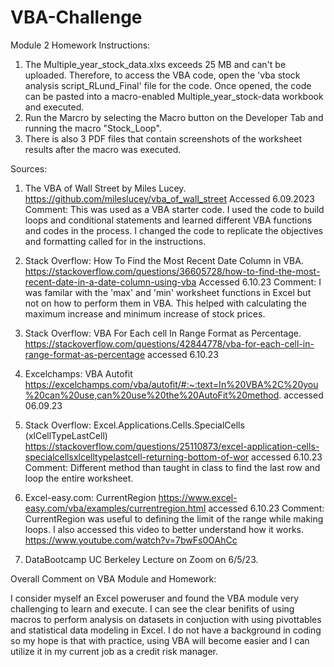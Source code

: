 # VBA-Challenge

Module 2 Homework Instructions:
1) The Multiple_year_stock_data.xlxs exceeds 25 MB and can't be uploaded. Therefore, to access the VBA code, open the 'vba stock analysis script_RLund_Final' file for the code. Once opened, the code can be pasted into a macro-enabled Multiple_year_stock-data workbook and executed. 
3) Run the Marcro by selecting the Macro button on the Developer Tab and running the macro "Stock_Loop".
4) There is also 3 PDF files that contain screenshots of the worksheet results after the macro was executed.  

Sources:
1) The VBA of Wall Street by Miles Lucey. https://github.com/mileslucey/vba_of_wall_street Accessed 6.09.2023
  Comment: This was used as a VBA starter code. I used the code to build loops and conditional statements and learned different VBA functions and codes in the process. I changed the code to replicate the objectives and       formatting called for in the instructions. 

2) Stack Overflow: How To Find the Most Recent Date Column in VBA. https://stackoverflow.com/questions/36605728/how-to-find-the-most-recent-date-in-a-date-column-using-vba Accessed 6.10.23
  Comment: I was familar with the 'max' and 'min' worksheet functions in Excel but not on how to perform them in VBA. This helped with calculating the maximum increase and minimum increase of stock prices.
  
3) Stack Overflow: VBA For Each cell In Range Format as Percentage. https://stackoverflow.com/questions/42844778/vba-for-each-cell-in-range-format-as-percentage accessed 6.10.23

4) Excelchamps: VBA Autofit https://excelchamps.com/vba/autofit/#:~:text=In%20VBA%2C%20you%20can%20use,can%20use%20the%20AutoFit%20method. accessed 06.09.23

5) Stack Overflow: Excel.Applications.Cells.SpecialCells (xlCellTypeLastCell) https://stackoverflow.com/questions/25110873/excel-application-cells-specialcellsxlcelltypelastcell-returning-bottom-of-wor accessed 6.10.23
  Comment: Different method than taught in class to find the last row and loop the entire worksheet.
  
6) Excel-easy.com: CurrentRegion https://www.excel-easy.com/vba/examples/currentregion.html accessed 6.10.23
  Comment: CurrentRegion was useful to defining the limit of the range while making loops. I also accessed this video to better understand how it works. https://www.youtube.com/watch?v=7bwFs0OAhCc
  
7) DataBootcamp UC Berkeley Lecture on Zoom on 6/5/23. 

Overall Comment on VBA Module and Homework:

I consider myself an Excel poweruser and found the VBA module very challenging to learn and execute. I can see the clear benifits of using macros to perform analysis on datasets in conjuction with using pivottables and statistical data modeling in Excel. I do not have a background in coding so my hope is that with practice, using VBA will become easier and I can utilize it in my current job as a credit risk manager. 
    

